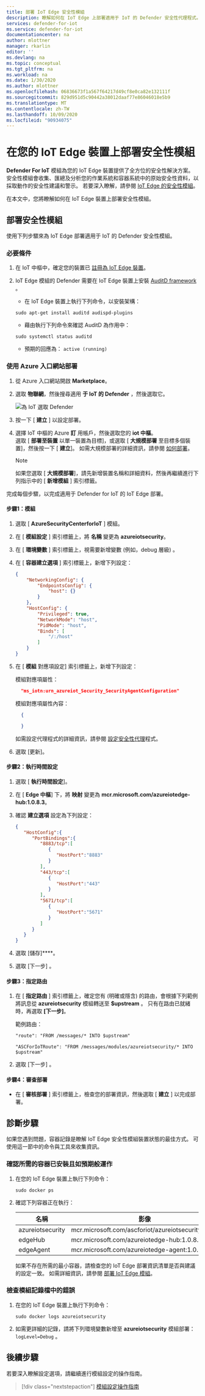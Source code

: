 ```yaml
---
title: 部署 IoT Edge 安全性模組
description: 瞭解如何在 IoT Edge 上部署適用于 IoT 的 Defender 安全性代理程式。
services: defender-for-iot
ms.service: defender-for-iot
documentationcenter: na
author: mlottner
manager: rkarlin
editor: ''
ms.devlang: na
ms.topic: conceptual
ms.tgt_pltfrm: na
ms.workload: na
ms.date: 1/30/2020
ms.author: mlottner
ms.openlocfilehash: 06836673f1a567f64217d49cf8e0ca82e132111f
ms.sourcegitcommit: 829d951d5c90442a38012daaf77e86046018e5b9
ms.translationtype: MT
ms.contentlocale: zh-TW
ms.lasthandoff: 10/09/2020
ms.locfileid: "90934075"
---
```

# <a name="deploy-a-security-module-on-your-iot-edge-device"></a>在您的 IoT Edge 裝置上部署安全性模組

**Defender For IoT** 模組為您的 IoT Edge 裝置提供了全方位的安全性解決方案。
安全性模組會收集、匯總及分析您的作業系統和容器系統中的原始安全性資料，以採取動作的安全性建議和警示。
若要深入瞭解，請參閱 [IoT Edge 的安全性模組](security-edge-architecture.md)。

在本文中，您將瞭解如何在 IoT Edge 裝置上部署安全性模組。

## <a name="deploy-security-module"></a>部署安全性模組

使用下列步驟來為 IoT Edge 部署適用于 IoT 的 Defender 安全性模組。

### <a name="prerequisites"></a>必要條件

1. 在 IoT 中樞中，確定您的裝置已 [註冊為 IoT Edge 裝置](https://docs.microsoft.com/azure/iot-edge/how-to-register-device-portal)。

1. IoT Edge 模組的 Defender 需要在 IoT Edge 裝置上安裝 [AuditD framework](https://linux.die.net/man/8/auditd) 。

    - 在 IoT Edge 裝置上執行下列命令，以安裝架構：

    `sudo apt-get install auditd audispd-plugins`

    - 藉由執行下列命令來確認 AuditD 為作用中：

    `sudo systemctl status auditd`<br>
    - 預期的回應為： `active (running)`

### <a name="deployment-using-azure-portal"></a>使用 Azure 入口網站部署

1. 從 Azure 入口網站開啟 **Marketplace**。

1. 選取 **物聯網**，然後搜尋適用 **于 IoT 的 Defender** ，然後選取它。

   ![為 IoT 選取 Defender](media/howto/edge-onboarding-8.png)

1. 按一下 [ **建立** ] 以設定部署。

1. 選擇 IoT 中樞的 Azure **訂** 用帳戶，然後選取您的 **iot 中樞**。<br>選取 [ **部署至裝置** 以單一裝置為目標]，或選取 [ **大規模部署** 至目標多個裝置]，然後按一下 [ **建立**]。 如需大規模部署的詳細資訊，請參閱 [如何部署](https://docs.microsoft.com/azure/iot-edge/how-to-deploy-monitor)。

    >[!Note]
    >如果您選取 [ **大規模部署**]，請先新增裝置名稱和詳細資料，然後再繼續進行下列指示中的 [ **新增模組** ] 索引標籤。

完成每個步驟，以完成適用于 Defender for IoT 的 IoT Edge 部署。

#### <a name="step-1-modules"></a>步驟1：模組

1. 選取 [ **AzureSecurityCenterforIoT** ] 模組。
1. 在 [ **模組設定** ] 索引標籤上，將 **名稱** 變更為 **azureiotsecurity**。
1. 在 [ **環境變數** ] 索引標籤上，視需要新增變數 (例如，debug 層級) 。
1. 在 [ **容器建立選項** ] 索引標籤上，新增下列設定：

    ``` json
    {
        "NetworkingConfig": {
            "EndpointsConfig": {
                "host": {}
            }
        },
        "HostConfig": {
            "Privileged": true,
            "NetworkMode": "host",
            "PidMode": "host",
            "Binds": [
                "/:/host"
            ]
        }
    }
    ```

1. 在 [ **模組** 對應項設定] 索引標籤上，新增下列設定：

   模組對應項屬性：
   
   ``` json
     "ms_iotn:urn_azureiot_Security_SecurityAgentConfiguration"
   ```

   模組對應項屬性內容： 

   ```json
     {

     }
   ```
    
   如需設定代理程式的詳細資訊，請參閱 [設定安全性代理](https://docs.microsoft.com/azure/defender-for-iot/how-to-agent-configuration)程式。

1. 選取 [更新]。

#### <a name="step-2-runtime-settings"></a>步驟2：執行時間設定

1. 選取 [ **執行時間設定**]。
1. 在 [ **Edge 中樞**] 下，將 **映射** 變更為 **mcr.microsoft.com/azureiotedge-hub:1.0.8.3**。
1. 確認 **建立選項** 設定為下列設定：

    ``` json
    {
       "HostConfig":{
          "PortBindings":{
             "8883/tcp":[
                {
                   "HostPort":"8883"
                }
             ],
             "443/tcp":[
                {
                   "HostPort":"443"
                }
             ],
             "5671/tcp":[
                {
                   "HostPort":"5671"
                }
             ]
          }
       }
    }
    ```

1. 選取 [儲存]****。

1. 選取 [下一步]  。

#### <a name="step-3-specify-routes"></a>步驟3：指定路由

1. 在 [ **指定路由** ] 索引標籤上，確定您有 (明確或隱含) 的路由，會根據下列範例將訊息從 **azureiotsecurity** 模組轉送至 **$upstream** 。 只有在路由已就緒時，再選取 **[下一步]**。

   範例路由：

    ```Default implicit route
    "route": "FROM /messages/* INTO $upstream"
    ```

    ```Explicit route
    "ASCForIoTRoute": "FROM /messages/modules/azureiotsecurity/* INTO $upstream"
    ```

1. 選取 [下一步]  。

#### <a name="step-4-review-deployment"></a>步驟4：審查部署

- 在 [ **審核部署** ] 索引標籤上，檢查您的部署資訊，然後選取 [ **建立** ] 以完成部署。

## <a name="diagnostic-steps"></a>診斷步驟

如果您遇到問題，容器記錄是瞭解 IoT Edge 安全性模組裝置狀態的最佳方式。 可使用這一節中的命令與工具來收集資訊。

### <a name="verify-the-required-containers-are-installed-and-functioning-as-expected"></a>確認所需的容器已安裝且如預期般運作

1. 在您的 IoT Edge 裝置上執行下列命令：

    `sudo docker ps`

1. 確認下列容器正在執行：

   | 名稱 | 影像 |
   | --- | --- |
   | azureiotsecurity | mcr.microsoft.com/ascforiot/azureiotsecurity:1.0.2 |
   | edgeHub | mcr.microsoft.com/azureiotedge-hub:1.0.8.3 |
   | edgeAgent | mcr.microsoft.com/azureiotedge-agent:1.0.1 |

   如果不存在所需的最小容器，請檢查您的 IoT Edge 部署資訊清單是否與建議的設定一致。 如需詳細資訊，請參閱 [部署 IoT Edge 模組](#deployment-using-azure-portal)。

### <a name="inspect-the-module-logs-for-errors"></a>檢查模組記錄檔中的錯誤

1. 在您的 IoT Edge 裝置上執行下列命令：

   `sudo docker logs azureiotsecurity`

1. 如需更詳細的記錄，請將下列環境變數新增至 **azureiotsecurity** 模組部署： `logLevel=Debug` 。

## <a name="next-steps"></a>後續步驟

若要深入瞭解設定選項，請繼續進行模組設定的操作指南。
> [!div class="nextstepaction"]
> [模組設定操作指南](./how-to-agent-configuration.md)
